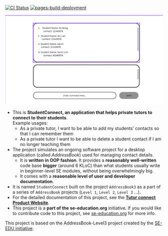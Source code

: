 [![CI Status](https://github.com/se-edu/addressbook-level3/workflows/Java%20CI/badge.svg)](https://github.com/se-edu/addressbook-level3/actions)
[![pages-build-deployment](https://github.com/AY2526S1-CS2103T-F09-2/tp/actions/workflows/pages/pages-build-deployment/badge.svg)](https://github.com/AY2526S1-CS2103T-F09-2/tp/actions/workflows/pages/pages-build-deployment)

![Ui](docs/images/Ui.png)

* This is **StudentConnect, an application that helps private tutors to connect to their students**.<br>
  Example usages:
  * As a private tutor, I want to be able to add my students’ contacts so that I can remember them
  * As a private tutor I want to be able to delete a student contact if I am no longer teaching them
* The project simulates an ongoing software project for a desktop application (called _AddressBook_) used for managing contact details.
  * It is **written in OOP fashion**. It provides a **reasonably well-written** code base **bigger** (around 6 KLoC) than what students usually write in beginner-level SE modules, without being overwhelmingly big.
  * It comes with a **reasonable level of user and developer documentation**.
* It is named `StudentConnect` built on the project `AddressBook3` as a part of a series of `AddressBook` projects (`Level 1`, `Level 2`, `Level 3` ...).
* For the detailed documentation of this project, see the **[Tutor connect Product Website](https://ay2526s1-cs2103t-f09-2.github.io/tp/)**.
* This project is a **part of the se-education.org** initiative. If you would like to contribute code to this project, see [se-education.org](https://se-education.org/#contributing-to-se-edu) for more info.

This project is based on the AddressBook-Level3 project created by the [SE-EDU initiative](https://se-education.org).
